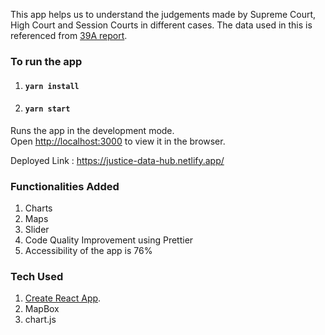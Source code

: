 This app helps us to understand the judgements made by Supreme Court, High Court and Session Courts in different cases. The data used in this is referenced from [39A report](https://static1.squarespace.com/static/5a843a9a9f07f5ccd61685f3/t/5e25a02b5dfafe47d399d2ad/1579524149035/Project+39A+Annual-Statistics-04-PG-Web.pdf).

### To run the app

1. #### `yarn install`

2. #### `yarn start`

Runs the app in the development mode.<br />
Open [http://localhost:3000](http://localhost:3000) to view it in the browser.

Deployed Link : https://justice-data-hub.netlify.app/

### Functionalities Added

1. Charts
2. Maps
3. Slider
4. Code Quality Improvement using Prettier
5. Accessibility of the app is 76%

### Tech Used

1. [Create React App](https://github.com/facebook/create-react-app).
2. MapBox
3. chart.js
